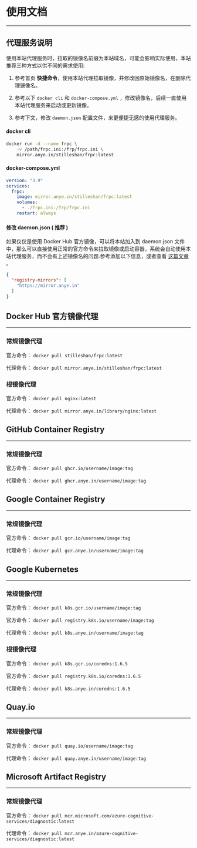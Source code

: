 # 使用文档
---

## 代理服务说明

使用本站代理服务时，拉取的镜像名前缀为本站域名，可能会影响实际使用，本站推荐三种方式以供不同的需求使用:

1. 参考首页 **快捷命令**，使用本站代理拉取镜像，并修改回原始镜像名，在删除代理镜像名。

2. 参考以下 `docker cli` 和 `docker-compose.yml` ，修改镜像名，后续一直使用本站代理服务来启动或更新镜像。

3. 参考下文，修改 `daemon.json` 配置文件，来更便捷无感的使用代理服务。

#### docker cli

```bash
docker run -d --name frpc \
    -v /path/frpc.ini:/frp/frpc.ini \
    mirror.anye.in/stilleshan/frpc:latest
```

#### docker-compose.yml

```yaml
version: "3.9"
services:
  frpc:
    image: mirror.anye.in/stilleshan/frpc:latest
    volumes:
      - ./frpc.ini:/frp/frpc.ini
    restart: always
```

#### 修改 daemon.json ( 推荐 )

如果仅仅是使用 Docker Hub 官方镜像，可以将本站加入到 daemon.json 文件中，那么可以直接使用正常的官方命令来拉取镜像或启动容器，系统会自动使用本站代理服务，而不会有上述镜像名的问题.参考添加以下信息，或者查看 [这篇文章](https://www.ioiox.com/archives/127.html) 。

```json
{
  "registry-mirrors": [
    "https://mirror.anye.in"
  ]
}
```

## Docker Hub 官方镜像代理
---

### 常规镜像代理

官方命令： `docker pull stilleshan/frpc:latest`

代理命令： `docker pull mirror.anye.in/stilleshan/frpc:latest`

### 根镜像代理

官方命令： `docker pull nginx:latest`

代理命令： `docker pull mirror.anye.in/library/nginx:latest`

## GitHub Container Registry
---

### 常规镜像代理

官方命令： `docker pull ghcr.io/username/image:tag`

代理命令： `docker pull ghcr.anye.in/username/image:tag`

## Google Container Registry
---

### 常规镜像代理

官方命令： `docker pull gcr.io/username/image:tag`

代理命令： `docker pull gcr.anye.in/username/image:tag`

## Google Kubernetes
---

### 常规镜像代理

官方命令： `docker pull k8s.gcr.io/username/image:tag`

官方命令： `docker pull registry.k8s.io/username/image:tag`

代理命令： `docker pull k8s.anye.in/username/image:tag`

### 根镜像代理

官方命令： `docker pull k8s.gcr.io/coredns:1.6.5`

官方命令： `docker pull registry.k8s.io/coredns:1.6.5`

代理命令： `docker pull k8s.anye.in/coredns:1.6.5`

## Quay.io
---

### 常规镜像代理

官方命令： `docker pull quay.io/username/image:tag`

代理命令： `docker pull quay.anye.in/username/image:tag`

## Microsoft Artifact Registry
---

### 常规镜像代理

官方命令： `docker pull mcr.microsoft.com/azure-cognitive-services/diagnostic:latest`

代理命令： `docker pull mcr.anye.in/azure-cognitive-services/diagnostic:latest`